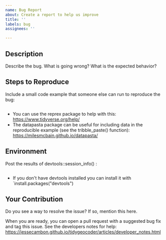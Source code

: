 ```yaml
---
name: Bug Report
about: Create a report to help us improve
title: ''
labels: bug
assignees: ''

---
```


## Description

Describe the bug. What is going wrong? What is the expected behavior? 

## Steps to Reproduce

Include a small code example that someone else can run to reproduce the bug:

```r


```

- You can use the reprex package to help with this: https://www.tidyverse.org/help/ 
- The datapasta package can be useful for including data in the reproducible example (see the tribble_paste() function): https://milesmcbain.github.io/datapasta/

## Environment

Post the results of devtools::session_info() :

```sh


```

- If you don't have devtools installed you can install it with `install.packages("devtools")

## Your Contribution

Do you see a way to resolve the issue? If so, mention this here.

When you are ready, you can open a pull request with a suggested bug fix and tag this issue. See the developers notes for help: https://jessecambon.github.io/tidygeocoder/articles/developer_notes.html 